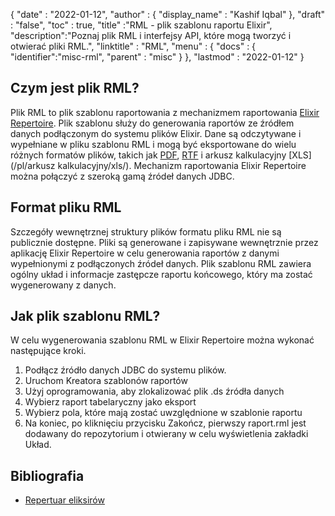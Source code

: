 {
  "date" : "2022-01-12",
  "author" : {
    "display_name" : "Kashif Iqbal"
},
  "draft" : "false",
  "toc" : true,
  "title" :"RML - plik szablonu raportu Elixir",
  "description":"Poznaj plik RML i interfejsy API, które mogą tworzyć i otwierać pliki RML.",
  "linktitle" : "RML",
  "menu" : {
    "docs" : {
      "identifier":"misc-rml",
      "parent" : "misc"
}
},
  "lastmod" : "2022-01-12"
}

## Czym jest plik RML?

Plik RML to plik szablonu raportowania z mechanizmem raportowania [Elixir Repertoire](https://elixirtech.com/repertoire-2/). Plik szablonu służy do generowania raportów ze źródłem danych podłączonym do systemu plików Elixir. Dane są odczytywane i wypełniane w pliku szablonu RML i mogą być eksportowane do wielu różnych formatów plików, takich jak [PDF](/pl/pdf/), [RTF](/pl/word-processing/rtf/) i arkusz kalkulacyjny [XLS](/pl/arkusz kalkulacyjny/xls/). Mechanizm raportowania Elixir Repertoire można połączyć z szeroką gamą źródeł danych JDBC.

## Format pliku RML

Szczegóły wewnętrznej struktury plików formatu pliku RML nie są publicznie dostępne. Pliki są generowane i zapisywane wewnętrznie przez aplikację Elixir Repertoire w celu generowania raportów z danymi wypełnionymi z podłączonych źródeł danych. Plik szablonu RML zawiera ogólny układ i informacje zastępcze raportu końcowego, który ma zostać wygenerowany z danych.

## Jak plik szablonu RML?

W celu wygenerowania szablonu RML w Elixir Repertoire można wykonać następujące kroki.

1. Podłącz źródło danych JDBC do systemu plików.
1. Uruchom Kreatora szablonów raportów
1. Użyj oprogramowania, aby zlokalizować plik .ds źródła danych
1. Wybierz raport tabelaryczny jako eksport
1. Wybierz pola, które mają zostać uwzględnione w szablonie raportu
1. Na koniec, po kliknięciu przycisku Zakończ, pierwszy raport.rml jest dodawany do repozytorium i otwierany w celu wyświetlenia zakładki Układ.

## Bibliografia

* [Repertuar eliksirów](https://elixirtech.com/repertoire-2/)

